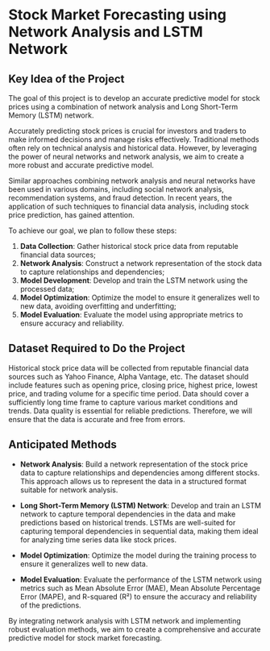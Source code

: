 # Stock Market Forecasting using Network Analysis and LSTM Network

## Key Idea of the Project

The goal of this project is to develop an accurate predictive model for stock prices using a combination of network analysis and Long Short-Term Memory (LSTM) network.

Accurately predicting stock prices is crucial for investors and traders to make informed decisions and manage risks effectively. Traditional methods often rely on technical analysis and historical data. However, by leveraging the power of neural networks and network analysis, we aim to create a more robust and accurate predictive model.

Similar approaches combining network analysis and neural networks have been used in various domains, including social network analysis, recommendation systems, and fraud detection. In recent years, the application of such techniques to financial data analysis, including stock price prediction, has gained attention.

To achieve our goal, we plan to follow these steps:

1. **Data Collection**: Gather historical stock price data from reputable financial data sources;
2. **Network Analysis**: Construct a network representation of the stock data to capture relationships and dependencies;
3. **Model Development**: Develop and train the LSTM network using the processed data;
4. **Model Optimization**: Optimize the model to ensure it generalizes well to new data, avoiding overfitting and underfitting;
5. **Model Evaluation**: Evaluate the model using appropriate metrics to ensure accuracy and reliability.

## Dataset Required to Do the Project

Historical stock price data will be collected from reputable financial data sources such as Yahoo Finance, Alpha Vantage, etc. The dataset should include features such as opening price, closing price, highest price, lowest price, and trading volume for a specific time period. Data should cover a sufficiently long time frame to capture various market conditions and trends. Data quality is essential for reliable predictions. Therefore, we will ensure that the data is accurate and free from errors.

## Anticipated Methods

- **Network Analysis**: Build a network representation of the stock price data to capture relationships and dependencies among different stocks. This approach allows us to represent the data in a structured format suitable for network analysis.

- **Long Short-Term Memory (LSTM) Network**: Develop and train an LSTM network to capture temporal dependencies in the data and make predictions based on historical trends. LSTMs are well-suited for capturing temporal dependencies in sequential data, making them ideal for analyzing time series data like stock prices.

- **Model Optimization**: Optimize the model during the training process to ensure it generalizes well to new data.

- **Model Evaluation**: Evaluate the performance of the LSTM network using metrics such as Mean Absolute Error (MAE), Mean Absolute Percentage Error (MAPE), and R-squared (R²) to ensure the accuracy and reliability of the predictions.

By integrating network analysis with LSTM network and implementing robust evaluation methods, we aim to create a comprehensive and accurate predictive model for stock market forecasting.
